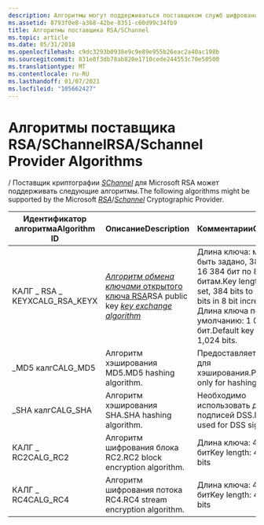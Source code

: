 ```yaml
---
description: Алгоритмы могут поддерживаться поставщиком служб шифрования Microsoft RSA/SChannel.
ms.assetid: 8793f0e8-a368-42be-8351-c60d99c34fb9
title: Алгоритмы поставщика RSA/SChannel
ms.topic: article
ms.date: 05/31/2018
ms.openlocfilehash: c9dc3293b0938e9c9e89e955b26eac2a40ac198b
ms.sourcegitcommit: 831e8f3db78ab820e1710cede244553c70e50500
ms.translationtype: MT
ms.contentlocale: ru-RU
ms.lasthandoff: 01/07/2021
ms.locfileid: "105662427"
---
```

# <a name="rsaschannel-provider-algorithms"></a><span data-ttu-id="017b3-103">Алгоритмы поставщика RSA/SChannel</span><span class="sxs-lookup"><span data-stu-id="017b3-103">RSA/Schannel Provider Algorithms</span></span>

<span data-ttu-id="017b3-104">[](../secgloss/r-gly.md) / Поставщик криптографии [*SChannel*](../secgloss/s-gly.md) для Microsoft RSA может поддерживать следующие алгоритмы.</span><span class="sxs-lookup"><span data-stu-id="017b3-104">The following algorithms might be supported by the Microsoft [*RSA*](../secgloss/r-gly.md)/[*Schannel*](../secgloss/s-gly.md) Cryptographic Provider.</span></span>



| <span data-ttu-id="017b3-105">Идентификатор алгоритма</span><span class="sxs-lookup"><span data-stu-id="017b3-105">Algorithm ID</span></span>    | <span data-ttu-id="017b3-106">Описание</span><span class="sxs-lookup"><span data-stu-id="017b3-106">Description</span></span>                                                                                                                         | <span data-ttu-id="017b3-107">Комментарии</span><span class="sxs-lookup"><span data-stu-id="017b3-107">Comments</span></span>                                                                                                        |
|-----------------|-------------------------------------------------------------------------------------------------------------------------------------|-----------------------------------------------------------------------------------------------------------------|
| <span data-ttu-id="017b3-108">КАЛГ \_ RSA \_ KEYX</span><span class="sxs-lookup"><span data-stu-id="017b3-108">CALG\_RSA\_KEYX</span></span> | <span data-ttu-id="017b3-109">[ *Алгоритм обмена ключами* открытого ключа RSA](../secgloss/k-gly.md)</span><span class="sxs-lookup"><span data-stu-id="017b3-109">RSA public key [*key exchange algorithm*](../secgloss/k-gly.md)</span></span> | <span data-ttu-id="017b3-110">Длина ключа: может быть задано, 384 бит на 16 384 бит по 8 битам.</span><span class="sxs-lookup"><span data-stu-id="017b3-110">Key length: Can be set, 384 bits to 16,384 bits in 8 bit increments.</span></span> <span data-ttu-id="017b3-111">Длина ключа по умолчанию: 1 024 бит.</span><span class="sxs-lookup"><span data-stu-id="017b3-111">Default key length: 1,024 bits.</span></span><br/> |
| <span data-ttu-id="017b3-112">\_MD5 калг</span><span class="sxs-lookup"><span data-stu-id="017b3-112">CALG\_MD5</span></span>       | <span data-ttu-id="017b3-113">Алгоритм хэширования MD5.</span><span class="sxs-lookup"><span data-stu-id="017b3-113">MD5 hashing algorithm.</span></span>                                                                                                              | <span data-ttu-id="017b3-114">Предоставляется только для хэширования.</span><span class="sxs-lookup"><span data-stu-id="017b3-114">Provided only for hashing.</span></span>                                                                                      |
| <span data-ttu-id="017b3-115">\_SHA калг</span><span class="sxs-lookup"><span data-stu-id="017b3-115">CALG\_SHA</span></span>       | <span data-ttu-id="017b3-116">Алгоритм хэширования SHA.</span><span class="sxs-lookup"><span data-stu-id="017b3-116">SHA hashing algorithm.</span></span>                                                                                                              | <span data-ttu-id="017b3-117">Необходимо использовать для подписей DSS.</span><span class="sxs-lookup"><span data-stu-id="017b3-117">Must be used for DSS signatures.</span></span>                                                                                |
| <span data-ttu-id="017b3-118">КАЛГ \_ RC2</span><span class="sxs-lookup"><span data-stu-id="017b3-118">CALG\_RC2</span></span>       | <span data-ttu-id="017b3-119">Алгоритм шифрования блока RC2.</span><span class="sxs-lookup"><span data-stu-id="017b3-119">RC2 block encryption algorithm.</span></span>                                                                                                     | <span data-ttu-id="017b3-120">Длина ключа: 40 до 88 бит</span><span class="sxs-lookup"><span data-stu-id="017b3-120">Key length: 40 to 88 bits</span></span>                                                                                       |
| <span data-ttu-id="017b3-121">КАЛГ \_ RC4</span><span class="sxs-lookup"><span data-stu-id="017b3-121">CALG\_RC4</span></span>       | <span data-ttu-id="017b3-122">Алгоритм шифрования потока RC4.</span><span class="sxs-lookup"><span data-stu-id="017b3-122">RC4 stream encryption algorithm.</span></span>                                                                                                    | <span data-ttu-id="017b3-123">Длина ключа: 40 до 88 бит</span><span class="sxs-lookup"><span data-stu-id="017b3-123">Key length: 40 to 88 bits</span></span>                                                                                       |



 

 

 

